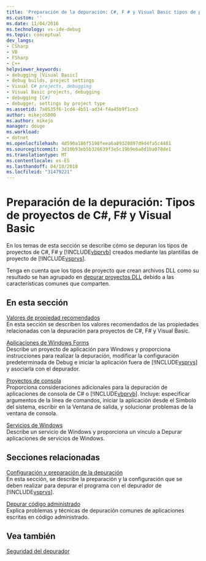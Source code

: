 ```yaml
---
title: 'Preparación de la depuración: C#, F # y Visual Basic tipos de proyecto | Documentos de Microsoft'
ms.custom: ''
ms.date: 11/04/2016
ms.technology: vs-ide-debug
ms.topic: conceptual
dev_langs:
- CSharp
- VB
- FSharp
- C++
helpviewer_keywords:
- debugging [Visual Basic]
- debug builds, project settings
- Visual C# projects, debugging
- Visual Basic projects, debugging
- debugging [C#]
- debugger, settings by project type
ms.assetid: 7a0535f6-1cd4-4b51-ad34-f4a45b9f1ce3
author: mikejo5000
ms.author: mikejo
manager: douge
ms.workload:
- dotnet
ms.openlocfilehash: 4d590a186f5198feea6a89320897d9d4fa5c4481
ms.sourcegitcommit: 3d10b93eb5b326639f3e5c19b9e6a8d1ba078de1
ms.translationtype: MT
ms.contentlocale: es-ES
ms.lasthandoff: 04/18/2018
ms.locfileid: "31479221"
---
```

# <a name="debugging-preparation-c-f-and-visual-basic-project-types"></a>Preparación de la depuración: Tipos de proyectos de C#, F# y Visual Basic
En los temas de esta sección se describe cómo se depuran los tipos de proyectos de C#, F# y [!INCLUDE[vbprvb](../code-quality/includes/vbprvb_md.md)] creados mediante las plantillas de proyecto de [!INCLUDE[vsprvs](../code-quality/includes/vsprvs_md.md)].  
  
 Tenga en cuenta que los tipos de proyecto que crean archivos DLL como su resultado se han agrupado en [depurar proyectos DLL](../debugger/debugging-dll-projects.md) debido a las características comunes que comparten.  
  
## <a name="in-this-section"></a>En esta sección  
 [Valores de propiedad recomendados](../debugger/managed-debugging-recommended-property-settings.md)  
 En esta sección se describen los valores recomendados de las propiedades relacionadas con la depuración para proyectos de C#, F# y Visual Basic.  
  
 [Aplicaciones de Windows Forms](../debugger/debugging-preparation-windows-forms-applications.md)  
 Describe un proyecto de aplicación para Windows y proporciona instrucciones para realizar la depuración, modificar la configuración predeterminada de Debug e iniciar la aplicación fuera de [!INCLUDE[vsprvs](../code-quality/includes/vsprvs_md.md)] y asociarla con el depurador.  
  
 [Proyectos de consola](../debugger/debugging-preparation-console-projects.md)  
 Proporciona consideraciones adicionales para la depuración de aplicaciones de consola de C# o [!INCLUDE[vbprvb](../code-quality/includes/vbprvb_md.md)]. Incluye: especificar argumentos de la línea de comandos, iniciar la aplicación desde el Símbolo del sistema, escribir en la Ventana de salida, y solucionar problemas de la ventana de consola.  
  
 [Servicios de Windows](../debugger/debugging-preparation-windows-services.md)  
 Describe un servicio de Windows y proporciona un vínculo a Depurar aplicaciones de servicios de Windows.  
  
## <a name="related-sections"></a>Secciones relacionadas  
 [Configuración y preparación de la depuración](../debugger/debugger-settings-and-preparation.md)  
 En esta sección, se describe la preparación y la configuración que se deben realizar para depurar el programa con el depurador de [!INCLUDE[vsprvs](../code-quality/includes/vsprvs_md.md)].  
  
 [Depurar código administrado](../debugger/debugging-managed-code.md)  
 Explica problemas y técnicas de depuración comunes de aplicaciones escritas en código administrado.  
  
## <a name="see-also"></a>Vea también  
 [Seguridad del depurador](../debugger/debugger-security.md)